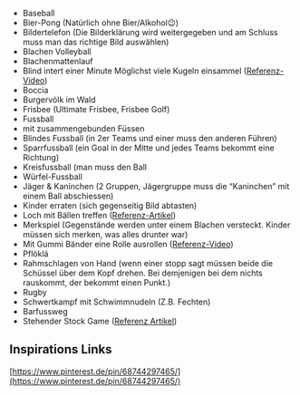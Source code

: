 - Baseball
- Bier-Pong (Natürlich ohne Bier/Alkohol😉)
- Bildertelefon (Die Bilderklärung wird weitergegeben und am Schluss muss man das richtige Bild auswählen)
- Blachen Volleyball
- Blachenmattenlauf
- Blind intert einer Minute Möglichst viele Kugeln einsammel ([Referenz-Video](https://youtu.be/ehPugxlo_oY?t=435))
- Boccia
- Burgervölk im Wald
- Frisbee (Ultimate Frisbee, Frisbee Golf)
- Fussball
- mit zusammengebunden Füssen
- Blindes Fussball (in 2er Teams und einer muss den anderen Führen)
- Sparrfussball (ein Goal in der Mitte und jedes Teams bekommt eine Richtung)
- Kreisfussball (man muss den Ball
- Würfel-Fussball
- Jäger & Kaninchen (2 Gruppen, Jägergruppe muss die “Kaninchen” mit einem Ball abschiessen)
- Kinder erraten (sich gegenseitig Bild abtasten)
- Loch mit Bällen treffen ([Referenz-Artikel](https://mamakreativ.com/bunte-sommerparty-fuer-kinder-10-schnelle-und-einfache-ideen/))
- Merkspiel (Gegenstände werden unter einem Blachen versteckt. Kinder müssen sich merken, was alles drunter war)
- Mit Gummi Bänder eine Rolle ausrollen ([Referenz-Video](https://youtu.be/ehPugxlo_oY?t=406))
- Pflöklä
- Rahmschlagen von Hand (wenn einer stopp sagt müssen beide die Schüssel über dem Kopf drehen. Bei demjenigen bei dem nichts rauskommt, der bekommt einen Punkt.)
- Rugby
- Schwertkampf mit Schwimmnudeln (Z.B. Fechten)
- Barfussweg
- Stehender Stock Game ([Referenz Artikel](https://www.raisingdragons.com/standing-pool-noodle-game/))

## Inspirations Links
[https://www.pinterest.de/pin/68744297465/](https://www.pinterest.de/pin/68744297465/)